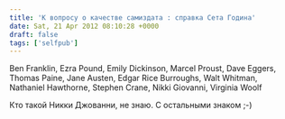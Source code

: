 ```yaml
---
title: 'К вопросу о качестве самиздата : справка Сета Година'
date: Sat, 21 Apr 2012 08:10:28 +0000
draft: false
tags: ['selfpub']
---
```


Ben Franklin, Ezra Pound, Emily Dickinson, Marcel Proust, Dave Eggers, Thomas Paine, Jane Austen, Edgar Rice Burroughs, Walt Whitman, Nathaniel Hawthorne, Stephen Crane, Nikki Giovanni, Virginia Woolf

Кто такой Никки Джованни, не знаю. С остальными знаком ;-)